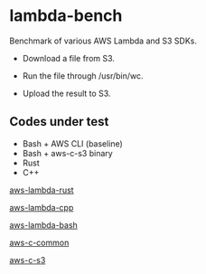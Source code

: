 # lambda-bench
Benchmark of various AWS Lambda and S3 SDKs.

* Download a file from S3.

* Run the file through /usr/bin/wc.

* Upload the result to S3.


## Codes under test
* Bash + AWS CLI (baseline)
* Bash + aws-c-s3 binary
* Rust
* C++

[aws-lambda-rust](https://github.com/awslabs/aws-lambda-rust-runtime)

[aws-lambda-cpp](https://github.com/awslabs/aws-lambda-cpp)

[aws-lambda-bash](https://docs.aws.amazon.com/lambda/latest/dg/runtimes-walkthrough.html)

[aws-c-common](https://github.com/awslabs/aws-c-common)

[aws-c-s3](https://github.com/awslabs/aws-c-s3)


